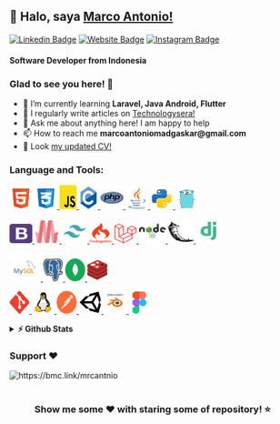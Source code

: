<h2 align="left">👋 Halo, saya <a href="https://github.com/M4rc000/">Marco Antonio!</a></h2>
<p align="left">
    <a href="https://www.linkedin.com/in/mrcantnio/" target="_blank"><img align="center"
            src="https://img.shields.io/badge/-LinkedIn-0e76a8?style=flat-square&logo=Linkedin&logoColor=white"
            alt="Linkedin Badge" style="text-decoration: none"/></a>
    <a href="https://m4rc000.github.io/Portfolio/" target="_blank"><img align="center"
            src="https://img.shields.io/badge/Website-3b5998?style=flat-square&logo=google-chrome&logoColor=white"
            alt="Website Badge" style="text-decoration: none"/></a>
    <a href="https://www.instagram.com/mrcantnio_/" target="_blank"><img align="center"
            src="https://img.shields.io/badge/-Instagram-e4405f?style=flat-square&logo=Instagram&logoColor=white"
            alt="Instagram Badge" style="text-decoration: none"/></a>
</p>
<h4 align="left">Software Developer from Indonesia</h4>
<h3>Glad to see you here! 👋</h3>
<ul>
    <li>🌱 I’m currently learning <b>Laravel, Java Android, Flutter</b></li>
    <li>📝 I regularly write articles on <a href="https://technologysera.blogspot.com/">Technologysera!</a></li>
    <li>💬 Ask me about anything here! I am happy to help</li>
    <li>📫 How to reach me <b>marcoantoniomadgaskar@gmail.com</b></li>
    <li>📄 Look <a href="https://raw.githubusercontent.com/M4rc000/Portfolio/main/src/doc/CV.pdf">my updated CV!</a>
    </li>
</ul>
<h3 align="left">Language and Tools:</h3>
<p class="latols" align="left">
    <a href="https://www.w3.org/html/" target="_blank" rel="noreferrer"><img src="./logo/html.svg" alt="html5" width="40" height="40" style="text-decoration: none"/></a>
    <a href="https://www.w3schools.com/css/" target="_blank" rel="noreferrer"><img src="./logo/css.svg" alt="css3" width="40" height="40" style="text-decoration: none"/> </a>
    <a href="https://developer.mozilla.org/en-US/docs/Web/JavaScript" target="_blank" rel="noreferrer"><img src="./logo/javascript.svg" alt="javascript" width="30" height="42" style="text-decoration: none"/> </a>
    <a href="https://www.cprogramming.com/" target="_blank" rel="noreferrer"><img src="./logo/c.svg" alt="c" width="34" height="40" style="text-decoration: none"/> </a>
    <a href="https://www.php.net" target="_blank" rel="noreferrer"><img src="./logo/php.svg" alt="php" width="40" height="40" style="text-decoration: none"/> </a>
    <a href="https://www.java.com" target="_blank" rel="noreferrer"><img src="./logo/java.svg" alt="java" width="40" height="38" style="text-decoration: none"/> </a>
    <a href="https://www.python.org" target="_blank" rel="noreferrer"><img src="./logo/python.svg" alt="python" width="40" height="37" style="text-decoration: none"/> </a>
    <a href="https://go.dev/" target="_blank" rel="noreferrer"><img src="./logo/go.svg" alt="go" width="40" height="35" style="text-decoration: none"/> </a>
</p>
<p class="latols" align="left">
    <a href="https://getbootstrap.com" target="_blank" rel="noreferrer"><img src="./logo/bootstrap.svg" alt="bootstrap" width="40" height="34" style="text-decoration: none"/> </a>
    <a href="https://materializecss.com/" target="_blank" rel="noreferrer"><img src="./logo/materialize.svg" alt="materialize" width="44" height="40" style="text-decoration: none"/> </a>
    <a href="https://tailwindcss.com/" target="_blank" rel="noreferrer"><img src="./logo/tailwind.svg" alt="tailwind" width="45" height="43" style="text-decoration: none"/> </a>
    <a href="https://codeigniter.com" target="_blank" rel="noreferrer"><img src="./logo/codeigniter.svg" alt="codeigniter" width="39" height="36" style="text-decoration: none"/> </a>
    <a href="https://laravel.com/" target="_blank" rel="noreferrer"><img src="./logo/laravel.svg" alt="laravel" width="40" height="34" style="text-decoration: none"/> </a>
    <a href="https://nodejs.org" target="_blank" rel="noreferrer"><img src="./logo/nodejs.svg" alt="nodejs" width="47" height="43" style="text-decoration: none"/> </a>
    <a href="https://flask.palletsprojects.com/en/stable/" target="_blank" rel="noreferrer"><img src="./logo/flask.svg" alt="flask" width="45" height="40" style="text-decoration: none"/> </a>
    <a href="https://www.djangoproject.com" target="_blank" rel="noreferrer"><img src="./logo/django.svg" alt="django" width="47" height="43" style="text-decoration: none"/> </a>
</p>

<!-- Database -->
<p class="latols" align="left">
    <a href="https://www.mysql.com" target="_blank" rel="noreferrer"><img src="./logo/mysql.svg" alt="mysql" width="55" height="50" style="text-decoration: none"/> </a>
    <a href="https://www.postgresql.org" target="_blank" rel="noreferrer"><img src="./logo/postgresql.svg" alt="postgresql" width="35" height="40" style="text-decoration: none"/> </a>
    <a href="https://www.mongodb.com" target="_blank" rel="noreferrer"><img src="./logo/mongodb.svg" alt="mongodb" width="35" height="40" style="text-decoration: none"/> </a>
    <a href="https://redis.io" target="_blank" rel="noreferrer"><img src="./logo/redis.svg" alt="redis" width="35" height="40" style="text-decoration: none"/> </a>
</p>

<!-- Tools -->
<p class="latols" align="left">
    <a href="https://git-scm.com/" target="_blank" rel="noreferrer"><img src="./logo/git.svg" alt="git" width="35" height="40" style="text-decoration: none"/> </a>
    <a href="https://www.linux.org/" target="_blank" rel="noreferrer"><img src="./logo/linux.svg" alt="linux" width="40" height="40" style="text-decoration: none"/> </a>
    <a href="https://postman.com" target="_blank" rel="noreferrer"><img src="./logo/postman.svg" alt="postman" width="35" height="40" style="text-decoration: none"/> </a>
    <a href="https://unity.com/" target="_blank" rel="noreferrer"><img src="./logo/unity.svg" alt="unity" width="40" height="40" style="text-decoration: none"/> </a>
    <a href="https://www.blender.org/" target="_blank" rel="noreferrer"><img src="./logo/blender.svg" alt="blender" width="40" height="40" style="text-decoration: none"/> </a>
    <a href="https://www.figma.com/" target="_blank" rel="noreferrer"><img src="./logo/figma.svg" alt="figma" width="37" height="39" style="text-decoration: none"/> </a>
</p>

<details>
    <summary><b>⚡ Github Stats</b></summary>
    <br />
    <p align="left"><a href="https://github.com/M4rc000/github-readme-stats"><img
                src="https://github-readme-stats.vercel.app/api/top-langs/?username=M4rc000" alt="Top Langs"></a></p>
    <p align="left"><a href="https://github.com/M4rc000/github-readme-stats"><img
                src="https://github-readme-stats.vercel.app/api?username=m4rc000&show_icons=true&locale=en"
                alt="Stats"></a></p>
    <p align="left"><a href="https://github.com/M4rc000/github-readme-stats"><img
                src="https://github-readme-streak-stats.herokuapp.com/?user=m4rc000" alt="Streak"></a></p>
</details>
<h3 align="left">Support ❤️</h3>
<p><a href="https://www.buymeacoffee.com/mrcantnio"> <img align="left"
            src="https://cdn.buymeacoffee.com/buttons/v2/default-yellow.png" height="50" width="210"
            alt="https://bmc.link/mrcantnio" /></a></p><br><br>
<div align="center">
    <h3>Show me some ❤️ with staring some of repository! ⭐</h3>
</div>
